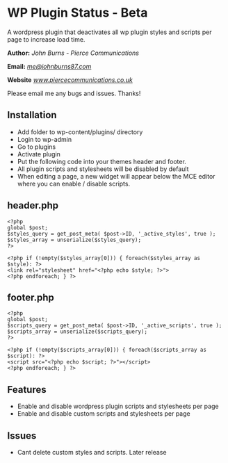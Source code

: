 WP Plugin Status - Beta
==============

A wordpress plugin that deactivates all wp plugin styles and scripts per page to increase load time.



**Author:** *John Burns - Pierce Communications*

**Email:** *me@johnburns87.com*

**Website** *www.piercecommunications.co.uk*

Please email me any bugs and issues. Thanks!




Installation
--------------

- Add folder to wp-content/plugins/ directory
- Login to wp-admin
- Go to plugins
- Activate plugin
- Put the following code into your themes header and footer.
- All plugin scripts and stylesheets will be disabled by default
- When editing a page, a new widget will appear below the MCE editor where you can enable / disable scripts.

header.php 
--------------

	<?php
	global $post;
	$styles_query = get_post_meta( $post->ID, '_active_styles', true );
	$styles_array = unserialize($styles_query);
	?>

	<?php if (!empty($styles_array[0])) { foreach($styles_array as $style): ?>
	<link rel="stylesheet" href="<?php echo $style; ?>">
	<?php endforeach; } ?>

footer.php
--------------

	<?php
	global $post;
	$scripts_query = get_post_meta( $post->ID, '_active_scripts', true );
	$scripts_array = unserialize($scripts_query);
	?>

	<?php if (!empty($scripts_array[0])) { foreach($scripts_array as $script): ?>
	<script src="<?php echo $script; ?>"></script>
	<?php endforeach; } ?>

Features
--------------

- Enable and disable wordpress plugin scripts and stylesheets per page
- Enable and disable custom scripts and stylesheets per page

Issues
--------------

- Cant delete custom styles and scripts. Later release